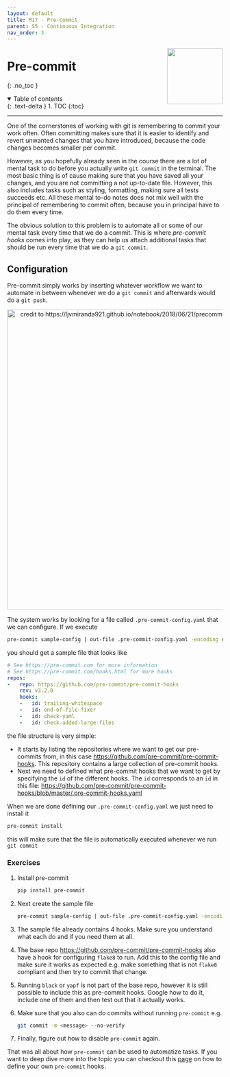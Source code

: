 ```yaml
---
layout: default
title: M17 - Pre-commit
parent: S5 - Continuous Integration
nav_order: 3
---
```


<img style="float: right;" src="../figures/icons/precommit.png" width="130">

# Pre-commit
{: .no_toc }

<details open markdown="block">
  <summary>
    Table of contents
  </summary>
  {: .text-delta }
1. TOC
{:toc}
</details>

---

One of the cornerstones of working with git is remembering to commit your work often. Often committing makes sure
that it is easier to identify and revert unwanted changes that you have introduced, because the code changes becomes
smaller per commit.

However, as you hopefully already seen in the course there are a lot of mental task to do before you actually write
`git commit` in the terminal. The most basic thing is of cause making sure that you have saved all your changes, and
you are not committing a not up-to-date file. However, this also includes tasks such as styling, formatting, making
sure all tests succeeds etc. All these mental to-do notes does not mix well with the principal of remembering to commit
often, because you in principal have to do them every time.

The obvious solution to this problem is to automate all or some of our mental task every time that we do a commit. This
is where *pre-commit hooks* comes into play, as they can help us attach additional tasks that should be run every time
that we do a `git commit`.

## Configuration

Pre-commit simply works by inserting whatever workflow we want to automate in between whenever we do a `git commit` and
afterwards would do a `git push`.

<p align="center">
  <img src="../figures/pre_commit.png" width="700"
  title="credit to https://ljvmiranda921.github.io/notebook/2018/06/21/precommits-using-black-and-flake8/">
</p>

The system works by looking for a file called `.pre-commit-config.yaml` that we can configure. If we execute

```bash
pre-commit sample-config | out-file .pre-commit-config.yaml -encoding utf8
```

you should get a sample file that looks like

```yaml
# See https://pre-commit.com for more information
# See https://pre-commit.com/hooks.html for more hooks
repos:
-   repo: https://github.com/pre-commit/pre-commit-hooks
    rev: v3.2.0
    hooks:
    -   id: trailing-whitespace
    -   id: end-of-file-fixer
    -   id: check-yaml
    -   id: check-added-large-files
```

the file structure is very simple:

* It starts by listing the repositories where we want to get our pre-commits from, in this case
  <https://github.com/pre-commit/pre-commit-hooks>. This repository contains a large collection of pre-commit hooks.
* Next we need to defined what pre-commit hooks that we want to get by specifying the `id` of the different hooks.
  The `id` corresponds to an `id` in this file:
  <https://github.com/pre-commit/pre-commit-hooks/blob/master/.pre-commit-hooks.yaml>

When we are done defining our `.pre-commit-config.yaml` we just need to install it

```bash
pre-commit install
```

this will make sure that the file is automatically executed whenever we run `git commit`

### Exercises

1. Install pre-commit

   ```bash
   pip install pre-commit
   ```

2. Next create the sample file

   ```bash
   pre-commit sample-config | out-file .pre-commit-config.yaml -encoding utf8
   ```

3. The sample file already contains 4 hooks. Make sure you understand what each do and if you need them at all.

4. The base repo <https://github.com/pre-commit/pre-commit-hooks> also have a hook for configuring `flake8` to run.
   Add this to the config file and make sure it works as expected e.g. make something that is not `flake8` compliant
   and then try to commit that change.

5. Running `black` or `yapf` is not part of the base repo, however it is still possible to include this as pre-commit
   hooks. Google how to do it, include one of them and then test out that it actually works.

6. Make sure that you also can do commits without running `pre-commit` e.g.

   ```bash
   git commit -m <message> --no-verify
   ```

7. Finally, figure out how to disable `pre-commit` again.

That was all about how `pre-commit` can be used to automatize tasks. If you want to deep dive more into the topic you
can checkout this [page](https://pre-commit.com/#python) on how to define your own `pre-commit` hooks.

